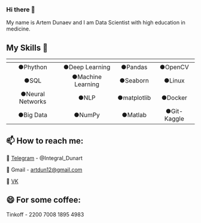 ### Hi there 👋
My name is Artem Dunaev and I am Data Scientist with high education in medicine.

## My Skills 🔭

| <!-- -->         | <!-- -->          | <!-- -->    | <!-- -->    |
|:----------------:|:-----------------:|:-----------:|:-----------:|
| ●Phython         | ●Deep Learning    | ●Pandas     | ●OpenCV     |
| ●SQL             | ●Machine Learning | ●Seaborn    | ●Linux      |
| ●Neural Networks | ●NLP              | ●matplotlib | ●Docker     |
| ●Big Data        | ●NumPy            | ●Matlab     | ●Git-Kaggle |


## 📫 How to reach me:

💬 [Telegram](https://t.me/Integral_Dunart) - @Integral_Dunart

💬 Gmail - artdun12@gmail.com

💬 [VK](https://vk.com/dunart)


## 😄 For some coffee:

Tinkoff - 2200 7008 1895 4983

<!--
**ardun12/ardun12** is a ✨ _special_ ✨ repository because its `README.md` (this file) appears on your GitHub profile.

Here are some ideas to get you started:

- 🔭 I’m currently working on ...
- 🌱 I’m currently learning ...
- 👯 I’m looking to collaborate on ...
- 🤔 I’m looking for help with ...
- 💬 Ask me about ...
- 📫 How to reach me: ...
- 😄 Pronouns: ...
- ⚡ Fun fact: ...
-->

